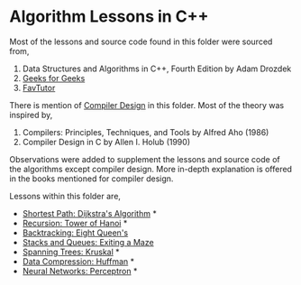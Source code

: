 # Algorithm Lessons in C++

Most of the lessons and source code found in this folder were sourced from,

 1. Data Structures and Algorithms in C++, Fourth Edition by Adam Drozdek
 2. [Geeks for Geeks](https://www.geeksforgeeks.org/)
 3. [FavTutor](https://favtutor.com/)

There is mention of [Compiler Design](./compiler-design/) in this folder. Most of the theory was inspired by,

 1. Compilers: Principles, Techniques, and Tools by Alfred Aho (1986)
 2. Compiler Design in C by Allen I. Holub (1990)

Observations were added to supplement the lessons and source code of the algorithms except compiler design. More in-depth explanation is offered in the books mentioned for compiler design.

Lessons within this folder are,

 - [Shortest Path: Dijkstra's Algorithm](./dijkstra/) *
 - [Recursion: Tower of Hanoi](./tower-of-hanoi/) *
 - [Backtracking: Eight Queen's](./eight-queens/)
 - [Stacks and Queues: Exiting a Maze](./exiting-maze/)
 - [Spanning Trees: Kruskal](./kruskal/) *
 - [Data Compression: Huffman](./huffman/) *
 - [Neural Networks: Perceptron](./perceptron/) *